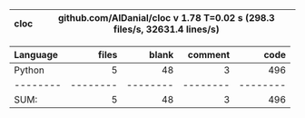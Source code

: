 cloc|github.com/AlDanial/cloc v 1.78  T=0.02 s (298.3 files/s, 32631.4 lines/s)
--- | ---

Language|files|blank|comment|code
:-------|-------:|-------:|-------:|-------:
Python|5|48|3|496
--------|--------|--------|--------|--------
SUM:|5|48|3|496
